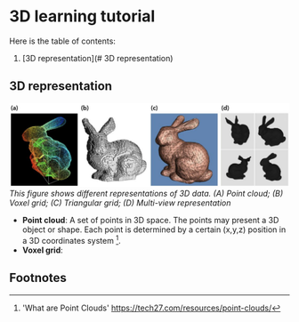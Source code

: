 # 3D learning tutorial

Here is the table of contents:

1. [3D representation](# 3D representation)

## 3D representation  <a name="3D representation"></a>

![3d-representation](/images/3D-representation.png)
*This figure shows different representations of 3D data. (A) Point cloud; (B) Voxel grid; (C) Triangular grid; (D) Multi-view representation*

- **Point cloud**: A set of points in 3D space. The points may present a 3D object or shape. Each point is determined by a certain (x,y,z) position in a 3D coordinates system [^1].
- **Voxel grid**:










## Footnotes

[^1]: 'What are Point Clouds'  https://tech27.com/resources/point-clouds/ 


